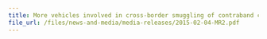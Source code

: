 ```yaml
---
title: More vehicles involved in cross-border smuggling of contraband cigarettes seized in 2014 
file_url: /files/news-and-media/media-releases/2015-02-04-MR2.pdf
---
```

